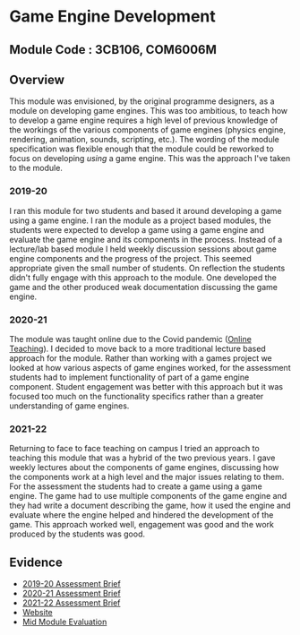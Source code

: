 # Game Engine Development

## Module Code : 3CB106, COM6006M

## Overview

This module was envisioned, by the original programme designers, as a module on developing game engines. This was too ambitious, to teach how to develop a game engine requires a high level of previous knowledge of the workings of the various components of game engines (physics engine, rendering, animation, sounds, scripting, etc.). The wording of the module specification was flexible enough that the module could be reworked to focus on developing *using* a game engine. This was the approach I've taken to the module.  

### 2019-20

I ran this module for two students and based it around developing a game using a game engine. I ran the module as a project based modules, the students were expected to develop a game using a game engine and evaluate the game engine and its components in the process. Instead of a lecture/lab based module I held weekly discussion sessions about game engine components and the progress of the project. This seemed appropriate given the small number of students. On reflection the students didn't fully engage with this approach to the module. One developed the game and the other produced weak documentation discussing the game engine.  

### 2020-21 

The module was taught online due to the Covid pandemic ([Online Teaching](../../../CaseStudies/OnlineTeaching.md)). I decided to move back to a more traditional lecture based approach for the module. Rather than working with a games project we looked at how various aspects of game engines worked, for the assessment students had to implement functionality of part of a game engine component. Student engagement was better with this approach but it was focused too much on the functionality specifics rather than a greater understanding of game engines.  

### 2021-22

Returning to face to face teaching on campus I tried an approach to teaching this module that was a hybrid of the two previous years. I gave weekly lectures about the components of game engines, discussing how the components work at a high level and the major issues relating to them. For the assessment the students had to create a game using a game engine. The game had to use multiple components of the game engine and they had write a document describing the game, how it used the engine and evaluate where the engine helped and hindered the development of the game. This approach worked well, engagement was good and the work produced by the students was good.  

## Evidence

* [2019-20 Assessment Brief](../../../evidence/AssessmentBrief3CB106-1920.doc)
* [2020-21 Assessment Brief](../../../evidence/AssessmentBrief3CB106-2021.doc)
* [2021-22 Assessment Brief](../../../evidence/3CB106-GED-AssessmentBrief-2022May.docx)
* [Website](https://ysjged.netlify.app/)
* [Mid Module Evaluation](../../../evidence/gedmme2122.pdf)